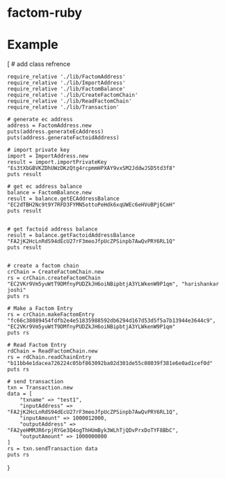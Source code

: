 # factom-ruby

# Example 
[
    # add class refrence 

    require_relative './lib/FactomAddress'
    require_relative './lib/ImportAddress'
    require_relative './lib/FactomBalance'
    require_relative './lib/CreateFactomChain'
    require_relative './lib/ReadFactomChain'
    require_relative './lib/Transaction'

    # generate ec address
    address = FactomAddress.new
    puts(address.generateEcAddress)
    puts(address.generateFactoidAddress)

    # import private key
    import = ImportAddress.new
    result = import.importPrivateKey "Es3tXbGBVKZDhUWzDKzQtg4rcpmmHPXAY9vxSM2JddwJSD5td3f8"
    puts result

    # get ec address balance
    balance = FactomBalance.new
    result = balance.getECAddressBalance "EC2dTBH2Nc9t9Y7RFD3FYMN5ottoPeHdk6xqUWEc6eHVoBPj6CmH"
    puts result


    # get factoid address balance
    result = balance.getFactoidAddressBalance "FA2jK2HcLnRdS94dEcU27rF3meoJfpUcZPSinpb7AwQvPRY6RL1Q"
    puts result


    # create a factom chain
    crChain = CreateFactomChain.new
    rs = crChain.createFactomChain "EC2VKr9Vm5yuWtT9DMfnyPUDZkJH6oiNBipbtjA3YLWkenW9P1qm", "harishankar joshi"
    puts rs

    # Make a Factom Entry
    rs = crChain.makeFactomEntry "fc66c38089454fdfb2e4e51835988592db6294d167d53d5f5a7b13944e3644c9", "EC2VKr9Vm5yuWtT9DMfnyPUDZkJH6oiNBipbtjA3YLWkenW9P1qm"
    puts rs

    # Read Factom Entry
    rdChain = ReadFactomChain.new
    rs = rdChain.readChainEntry "b11bb4e1dacea726224c05bf863092ba02d301de55c08039f381e6e0ad1cef0d"
    puts rs

    # send transaction
    txn = Transaction.new
    data = [
        "txname" => "test1",
        "inputAddress" => "FA2jK2HcLnRdS94dEcU27rF3meoJfpUcZPSinpb7AwQvPRY6RL1Q",
        "inputAmount" => 1000012000,
        "outputAddress" => "FA2yeHMMJR6rpjRYGe3Q4ogThHUmByk3WLhTjQDvPrxDoTYF8BbC",
        "outputAmount" => 1000000000
    ]
    rs = txn.sendTransaction data
    puts rs
}